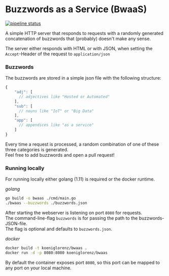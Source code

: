 # Buzzwords as a Service (BwaaS)

[![pipeline status](https://gitlab.com/koeniglorenz/bwaas/badges/master/pipeline.svg)](https://gitlab.com/koeniglorenz/bwaas/commits/master)

A simple HTTP server that responds to requests with a randomly generated concatenation of buzzwords that (probably) doesn't make any sense.

The server either responds with HTML or with JSON, when setting the `Accept`-Header of the request to `application/json`

### Buzzwords

The buzzwords are stored in a simple json file with the following structure:
```js
{
	"adj": [
      // adjectives like "Hosted or Automated"
	],
	"sub": [
      // nouns like "IoT" or "Big Data"
	],
	"app": [
      // appendices like "as a service"
	]
}
```
Every time a request is processed, a random combination of one of these three categories is generated.  
Feel free to add  buzzwords and open a pull request!

### Running locally

For running locally either golang (1.11) is required or the docker runtime.

_golang_
```sh
go build -o bwaas ./cmd/main.go
./bwaas --buzzwords ./buzzwords.json
```
After starting the webserver is listening on port `8080` for requests.  
The command-line-flag `buzzwords` is for passing the path to the buzzwords-JSON-file.  
The flag is optional and defaults to `buzzwords.json`.  

_docker_
```sh
docker build -t koeniglorenz/bwaas .
docker run -d -p 8080:8080 koeniglorenz/bwaas
```
By default the container exposes port `8080`, so this port can be mapped to any port on your local machine.
